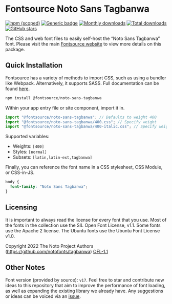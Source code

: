 # Fontsource Noto Sans Tagbanwa

[![npm (scoped)](https://img.shields.io/npm/v/@fontsource/noto-sans-tagbanwa?color=brightgreen)](https://www.npmjs.com/package/@fontsource/noto-sans-tagbanwa) [![Generic badge](https://img.shields.io/badge/fontsource-passing-brightgreen)](https://github.com/fontsource/fontsource) [![Monthly downloads](https://badgen.net/npm/dm/@fontsource/noto-sans-tagbanwa)](https://github.com/fontsource/fontsource) [![Total downloads](https://badgen.net/npm/dt/@fontsource/noto-sans-tagbanwa)](https://github.com/fontsource/fontsource) [![GitHub stars](https://img.shields.io/github/stars/fontsource/fontsource.svg?style=social&label=Star)](https://github.com/fontsource/fontsource/stargazers)

The CSS and web font files to easily self-host the “Noto Sans Tagbanwa” font. Please visit the main [Fontsource website](https://fontsource.org/fonts/noto-sans-tagbanwa) to view more details on this package.

## Quick Installation

Fontsource has a variety of methods to import CSS, such as using a bundler like Webpack. Alternatively, it supports SASS. Full documentation can be found [here](https://fontsource.org/docs/getting-started/introduction).

```javascript
npm install @fontsource/noto-sans-tagbanwa
```

Within your app entry file or site component, import it in.

```javascript
import "@fontsource/noto-sans-tagbanwa"; // Defaults to weight 400
import "@fontsource/noto-sans-tagbanwa/400.css"; // Specify weight
import "@fontsource/noto-sans-tagbanwa/400-italic.css"; // Specify weight and style

```

Supported variables:
- Weights: `[400]`
- Styles: `[normal]`
- Subsets: `[latin,latin-ext,tagbanwa]`

Finally, you can reference the font name in a CSS stylesheet, CSS Module, or CSS-in-JS.

```css
body {
  font-family: "Noto Sans Tagbanwa";
}
```

## Licensing
It is important to always read the license for every font that you use.
Most of the fonts in the collection use the SIL Open Font License, v1.1. Some fonts use the Apache 2 license. The Ubuntu fonts use the Ubuntu Font License v1.0.

Copyright 2022 The Noto Project Authors (https://github.com/notofonts/tagbanwa)
[OFL-1.1](http://scripts.sil.org/OFL)

## Other Notes
Font version (provided by source): `v17`.
Feel free to star and contribute new ideas to this repository that aim to improve the performance of font loading, as well as expanding the existing library we already have. Any suggestions or ideas can be voiced via an [issue](https://github.com/fontsource/fontsource/issues).